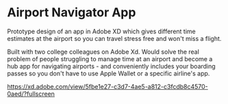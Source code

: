 # Airport Navigator App
Prototype design of an app in Adobe XD which gives different time estimates at the airport so you can travel stress free and won't miss a flight. 

Built with two college colleagues on Adobe Xd. Would solve the real problem of people struggling to manage time at an airport and become a hub app for navigating airports - and conveniently includes your boarding passes so you don't have to use Apple Wallet or a specific airline's app.

https://xd.adobe.com/view/5fbe1e27-c3d7-4ae5-a812-c3fcdb8c4570-0aed/?fullscreen
